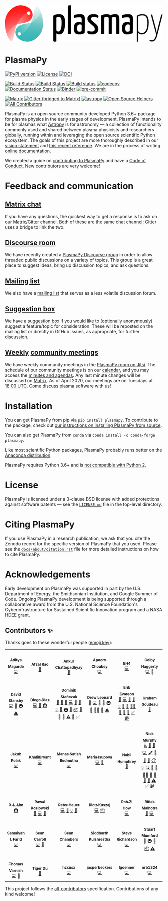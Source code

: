 <div align="center"><img src="https://raw.githubusercontent.com/PlasmaPy/PlasmaPy-logo/master/exports/with-text-dark.png" width="600"/></div>

# PlasmaPy

[![PyPI version](https://badge.fury.io/py/plasmapy.svg)](https://badge.fury.io/py/plasmapy)
[![License](https://img.shields.io/badge/License-BSD%203--Clause-blue.svg)](./LICENSE.md)
[![DOI](https://zenodo.org/badge/DOI/10.5281/zenodo.1436011.svg)](https://doi.org/10.5281/zenodo.1436011)

[![Build Status](https://travis-ci.org/PlasmaPy/PlasmaPy.svg?branch=master)](https://travis-ci.org/PlasmaPy/PlasmaPy)
[![Build Status](https://dev.azure.com/plasmapy/PlasmaPy/_apis/build/status/PlasmaPy.PlasmaPy?branchName=master)](https://dev.azure.com/plasmapy/PlasmaPy/_build/latest?definitionId=2&branchName=master)
[![Build status](https://ci.appveyor.com/api/projects/status/hbduy62sqrvy8rn7?svg=true)](https://ci.appveyor.com/project/namurphy/plasmapy)
[![codecov](https://codecov.io/gh/PlasmaPy/PlasmaPy/branch/master/graph/badge.svg)](https://codecov.io/gh/PlasmaPy/PlasmaPy)
[![Documentation Status](https://readthedocs.org/projects/plasmapy/badge/?version=latest)](http://plasmapy.readthedocs.io/en/latest/?badge=latest)
[![Binder](https://mybinder.org/badge_logo.svg)](https://mybinder.org/v2/gh/PlasmaPy/PlasmaPy/master?filepath=plasmapy%2Fexamples)
[![pre-commit](https://img.shields.io/badge/pre--commit-enabled-brightgreen?logo=pre-commit&logoColor=white)](https://github.com/pre-commit/pre-commit)

[![Matrix](https://matrix.to/img/matrix-badge.svg)](https://app.element.io/#/room/#plasmapy:openastronomy.org)
[![Gitter (bridged to Matrix)](https://badges.gitter.im/Join%20Chat.svg)](https://gitter.im/PlasmaPy/Lobby)
[![astropy](http://img.shields.io/badge/powered%20by-AstroPy-orange.svg?style=flat)](http://www.astropy.org/)
[![Open Source Helpers](https://www.codetriage.com/plasmapy/plasmapy/badges/users.svg)](https://www.codetriage.com/plasmapy/plasmapy)
[![All Contributors](https://img.shields.io/badge/all_contributors-0-orange.svg?style=flat-square)](#contributors-)

PlasmaPy is an open source community developed Python 3.6+ package for
plasma physics in the early stages of development.  PlasmaPy intends to
be for plasmas what [Astropy](https://github.com/astropy/astropy) is for
astronomy — a collection of functionality commonly used and shared
between plasma physicists and researchers globally, running within and
leveraging the open source scientific Python ecosystem.  The goals of
this project are more thoroughly described in our [vision
statement](http://docs.plasmapy.org/en/stable/about/vision_statement.html)
and [this recent reference](https://doi.org/10.5281/zenodo.1238132).
We are in the process of writing [online
documentation](http://docs.plasmapy.org/en/latest/).

We created a guide on [contributing to PlasmaPy](http://docs.plasmapy.org/en/stable/CONTRIBUTING.html)
and have a [Code of Conduct](http://docs.plasmapy.org/en/stable/CODE_OF_CONDUCT.html).
New contributors are very welcome!

# Feedback and communication

## [Matrix chat](https://app.element.io/#/room/#plasmapy:openastronomy.org)

If you have any questions, the quickest way to get a response is to ask
on our
[Matrix](https://app.element.io/#/room/#plasmapy:openastronomy.org)/[Gitter](https://gitter.im/PlasmaPy/Lobby)
channel. Both of these are the same chat channel; Gitter uses a bridge to link the two.

## [Discourse room](https://plasmapy.discourse.group/)

We have recently created a [PlasmaPy Discourse
group](https://plasmapy.discourse.group/) in order to allow threaded
public discussions on a variety of topics.  This group is a great
place to suggest ideas, bring up discussion topics, and ask questions.

## [Mailing list](https://groups.google.com/forum/#!forum/plasmapy)

We also have a [mailing list](https://groups.google.com/forum/#!forum/plasmapy)
that serves as a less volatile discussion forum.

## [Suggestion box](https://docs.google.com/forms/d/e/1FAIpQLSdT3O5iHZrLJRuavFyzoR23PGy0Prfzx2SQOcwJGWtvHyT2lw/viewform?usp=sf_link)

We have
[a suggestion box](https://docs.google.com/forms/d/e/1FAIpQLSdT3O5iHZrLJRuavFyzoR23PGy0Prfzx2SQOcwJGWtvHyT2lw/viewform?usp=sf_link)
if you would like to (optionally anonymously) suggest
a feature/topic for consideration. These will be reposted on the mailing list
or directly in GitHub issues, as appropriate, for further discussion.

## [Weekly](https://calendar.google.com/calendar?cid=bzVsb3ZkcW0zaWxsam00ZTlrMDd2cmw5bWdAZ3JvdXAuY2FsZW5kYXIuZ29vZ2xlLmNvbQ) [community meetings](https://meet.jit.si/plasmapy)

We have weekly community meetings in the
[PlasmaPy room on Jitsi](https://meet.jit.si/plasmapy).
The schedule of our community meetings is on our [calendar](https://calendar.google.com/calendar?cid=bzVsb3ZkcW0zaWxsam00ZTlrMDd2cmw5bWdAZ3JvdXAuY2FsZW5kYXIuZ29vZ2xlLmNvbQ), and you may access the [minutes and
agendas](https://drive.google.com/drive/folders/0ByPG8nie6fTPV1FQUEkzMTgtRTg?usp=sharing).
Any last minute changes will be discussed on
[Matrix](https://app.element.io/app/#/room/#plasmapy:openastronomy.org).
As of April 2020, our meetings are on Tuesdays at
[18:00 UTC](http://time.unitarium.com/utc/6pm).
Come discuss plasma software with us!

# Installation

You can get PlasmaPy from pip via `pip install plasmapy`. To contribute
to the package, check out [our instructions on installing PlasmaPy from
source](http://docs.plasmapy.org/en/stable/install.html#building-and-installing-from-source-code).

You can also get PlasmaPy from `conda` via `conda install -c conda-forge plasmapy`.

Like most scientific Python packages, PlasmaPy probably runs better on the
[Anaconda distribution](https://www.anaconda.com/downloads).

PlasmaPy requires Python 3.6+ and is [not compatible with
Python 2](https://pythonclock.org/).

# License

PlasmaPy is licensed under a 3-clause BSD license with added protections
against software patents — see the [``LICENSE.md``](LICENSE.md) file in
the top-level directory.

# Citing PlasmaPy

If you use PlasmaPy in a research publication, we ask that you cite the
Zenodo record for the specific version of PlasmaPy that you used.
Please see the [``docs/about/citation.rst``](./docs/about/citation.rst)
file for more detailed instructions on how to cite PlasmaPy.

# Acknowledgements

Early development on PlasmaPy was supported in part by the U.S.
Department of Energy, the Smithsonian Institution, and Google Summer of
Code.  Ongoing PlasmaPy development is being supported through a
collaborative award from the U.S. National Science Foundation's
Cyberinfrastructure for Sustained Scientific Innovation program and a
NASA HDEE grant.

## Contributors ✨

Thanks goes to these wonderful people ([emoji key](https://allcontributors.org/docs/en/emoji-key)):

<!-- ALL-CONTRIBUTORS-LIST:START - Do not remove or modify this section -->
<!-- prettier-ignore-start -->
<!-- markdownlint-disable -->
<table>
  <tr>
    <td align="center"><a href="https://github.com/adityamagarde"><img src="https://avatars0.githubusercontent.com/u/21004946?v=4?s=100" width="100px;" alt=""/><br /><sub><b>Aditya Magarde</b></sub></a><br /><a href="https://github.com/PlasmaPy/PlasmaPy/commits?author=adityamagarde" title="Code">💻</a></td>
    <td align="center"><a href="https://github.com/thecasuist"><img src="https://avatars2.githubusercontent.com/u/50012451?v=4?s=100" width="100px;" alt=""/><br /><sub><b>Afzal Rao</b></sub></a><br /><a href="https://github.com/PlasmaPy/PlasmaPy/commits?author=thecasuist" title="Documentation">📖</a></td>
    <td align="center"><a href="https://about-me-ankur.carrd.co/"><img src="https://avatars1.githubusercontent.com/u/39518771?v=4?s=100" width="100px;" alt=""/><br /><sub><b>Ankur Chattopadhyay</b></sub></a><br /><a href="https://github.com/PlasmaPy/PlasmaPy/commits?author=chttrjeankr" title="Documentation">📖</a></td>
    <td align="center"><a href="https://apooravc.github.io/"><img src="https://avatars3.githubusercontent.com/u/25399108?v=4?s=100" width="100px;" alt=""/><br /><sub><b>Apoorv Choubey</b></sub></a><br /><a href="https://github.com/PlasmaPy/PlasmaPy/commits?author=apooravc" title="Code">💻</a></td>
    <td align="center"><a href="https://github.com/BH4"><img src="https://avatars2.githubusercontent.com/u/4676044?v=4?s=100" width="100px;" alt=""/><br /><sub><b>BH4</b></sub></a><br /><a href="https://github.com/PlasmaPy/PlasmaPy/commits?author=BH4" title="Code">💻</a></td>
    <td align="center"><a href="https://github.com/colbych"><img src="https://avatars3.githubusercontent.com/u/3066366?v=4?s=100" width="100px;" alt=""/><br /><sub><b>Colby Haggerty</b></sub></a><br /><a href="https://github.com/PlasmaPy/PlasmaPy/commits?author=colbych" title="Code">💻</a> <a href="https://github.com/PlasmaPy/PlasmaPy/commits?author=colbych" title="Documentation">📖</a></td>
    <td align="center"><a href="https://biosreboot.wixsite.com/biosreboot"><img src="https://avatars2.githubusercontent.com/u/30438425?v=4?s=100" width="100px;" alt=""/><br /><sub><b>DarkAEther</b></sub></a><br /><a href="https://github.com/PlasmaPy/PlasmaPy/commits?author=DarkAEther" title="Code">💻</a></td>
  </tr>
  <tr>
    <td align="center"><a href="https://www.davidstansby.com/"><img src="https://avatars0.githubusercontent.com/u/6197628?v=4?s=100" width="100px;" alt=""/><br /><sub><b>David Stansby</b></sub></a><br /><a href="https://github.com/PlasmaPy/PlasmaPy/commits?author=dstansby" title="Code">💻</a> <a href="https://github.com/PlasmaPy/PlasmaPy/commits?author=dstansby" title="Documentation">📖</a> <a href="#infra-dstansby" title="Infrastructure (Hosting, Build-Tools, etc)">🚇</a> <a href="https://github.com/PlasmaPy/PlasmaPy/commits?author=dstansby" title="Tests">⚠️</a></td>
    <td align="center"><a href="https://github.com/diego7319"><img src="https://avatars2.githubusercontent.com/u/6944251?v=4?s=100" width="100px;" alt=""/><br /><sub><b>Diego Diaz</b></sub></a><br /><a href="https://github.com/PlasmaPy/PlasmaPy/commits?author=diego7319" title="Code">💻</a> <a href="https://github.com/PlasmaPy/PlasmaPy/commits?author=diego7319" title="Documentation">📖</a> <a href="#infra-diego7319" title="Infrastructure (Hosting, Build-Tools, etc)">🚇</a></td>
    <td align="center"><a href="https://stanczakdominik.github.io/"><img src="https://avatars0.githubusercontent.com/u/11289391?v=4?s=100" width="100px;" alt=""/><br /><sub><b>Dominik Stańczak</b></sub></a><br /><a href="#question-StanczakDominik" title="Answering Questions">💬</a> <a href="#blog-StanczakDominik" title="Blogposts">📝</a> <a href="https://github.com/PlasmaPy/PlasmaPy/issues?q=author%3AStanczakDominik" title="Bug reports">🐛</a> <a href="https://github.com/PlasmaPy/PlasmaPy/commits?author=StanczakDominik" title="Code">💻</a> <a href="#design-StanczakDominik" title="Design">🎨</a> <a href="https://github.com/PlasmaPy/PlasmaPy/commits?author=StanczakDominik" title="Documentation">📖</a> <a href="#example-StanczakDominik" title="Examples">💡</a> <a href="#ideas-StanczakDominik" title="Ideas, Planning, & Feedback">🤔</a> <a href="#infra-StanczakDominik" title="Infrastructure (Hosting, Build-Tools, etc)">🚇</a> <a href="#maintenance-StanczakDominik" title="Maintenance">🚧</a> <a href="#platform-StanczakDominik" title="Packaging/porting to new platform">📦</a> <a href="#research-StanczakDominik" title="Research">🔬</a> <a href="https://github.com/PlasmaPy/PlasmaPy/pulls?q=is%3Apr+reviewed-by%3AStanczakDominik" title="Reviewed Pull Requests">👀</a> <a href="#talk-StanczakDominik" title="Talks">📢</a> <a href="https://github.com/PlasmaPy/PlasmaPy/commits?author=StanczakDominik" title="Tests">⚠️</a> <a href="#tool-StanczakDominik" title="Tools">🔧</a> <a href="#tutorial-StanczakDominik" title="Tutorials">✅</a></td>
    <td align="center"><a href="https://github.com/SolarDrew"><img src="https://avatars2.githubusercontent.com/u/1914702?v=4?s=100" width="100px;" alt=""/><br /><sub><b>Drew Leonard</b></sub></a><br /><a href="#question-SolarDrew" title="Answering Questions">💬</a> <a href="https://github.com/PlasmaPy/PlasmaPy/commits?author=SolarDrew" title="Code">💻</a> <a href="#design-SolarDrew" title="Design">🎨</a> <a href="#ideas-SolarDrew" title="Ideas, Planning, & Feedback">🤔</a> <a href="#infra-SolarDrew" title="Infrastructure (Hosting, Build-Tools, etc)">🚇</a> <a href="#maintenance-SolarDrew" title="Maintenance">🚧</a> <a href="#mentoring-SolarDrew" title="Mentoring">🧑‍🏫</a> <a href="https://github.com/PlasmaPy/PlasmaPy/pulls?q=is%3Apr+reviewed-by%3ASolarDrew" title="Reviewed Pull Requests">👀</a> <a href="https://github.com/PlasmaPy/PlasmaPy/commits?author=SolarDrew" title="Tests">⚠️</a></td>
    <td align="center"><a href="https://github.com/rocco8773"><img src="https://avatars1.githubusercontent.com/u/29869348?v=4?s=100" width="100px;" alt=""/><br /><sub><b>Erik Everson</b></sub></a><br /><a href="#question-rocco8773" title="Answering Questions">💬</a> <a href="https://github.com/PlasmaPy/PlasmaPy/commits?author=rocco8773" title="Code">💻</a> <a href="#design-rocco8773" title="Design">🎨</a> <a href="https://github.com/PlasmaPy/PlasmaPy/commits?author=rocco8773" title="Documentation">📖</a> <a href="#example-rocco8773" title="Examples">💡</a> <a href="#ideas-rocco8773" title="Ideas, Planning, & Feedback">🤔</a> <a href="#maintenance-rocco8773" title="Maintenance">🚧</a> <a href="#mentoring-rocco8773" title="Mentoring">🧑‍🏫</a> <a href="#projectManagement-rocco8773" title="Project Management">📆</a> <a href="#research-rocco8773" title="Research">🔬</a> <a href="https://github.com/PlasmaPy/PlasmaPy/pulls?q=is%3Apr+reviewed-by%3Arocco8773" title="Reviewed Pull Requests">👀</a> <a href="#tutorial-rocco8773" title="Tutorials">✅</a> <a href="#video-rocco8773" title="Videos">📹</a></td>
    <td align="center"><a href="https://github.com/GrahamGoudeau"><img src="https://avatars1.githubusercontent.com/u/8539625?v=4?s=100" width="100px;" alt=""/><br /><sub><b>Graham Goudeau</b></sub></a><br /><a href="https://github.com/PlasmaPy/PlasmaPy/commits?author=GrahamGoudeau" title="Documentation">📖</a></td>
    <td align="center"><a href="https://www.linkedin.com/in/jacob-deal-217189113"><img src="https://avatars2.githubusercontent.com/u/38059243?v=4?s=100" width="100px;" alt=""/><br /><sub><b>Jacob Deal</b></sub></a><br /><a href="https://github.com/PlasmaPy/PlasmaPy/commits?author=Jac0bDeal" title="Documentation">📖</a></td>
  </tr>
  <tr>
    <td align="center"><a href="https://www.codewars.com/users/jpolak95"><img src="https://avatars2.githubusercontent.com/u/44603152?v=4?s=100" width="100px;" alt=""/><br /><sub><b>Jakub Polak</b></sub></a><br /><a href="https://github.com/PlasmaPy/PlasmaPy/commits?author=Ishinomori" title="Code">💻</a></td>
    <td align="center"><a href="https://github.com/KhalilBryant"><img src="https://avatars3.githubusercontent.com/u/35078079?v=4?s=100" width="100px;" alt=""/><br /><sub><b>KhalilBryant</b></sub></a><br /><a href="https://github.com/PlasmaPy/PlasmaPy/commits?author=KhalilBryant" title="Code">💻</a></td>
    <td align="center"><a href="https://github.com/manasbedmutha98"><img src="https://avatars3.githubusercontent.com/u/26279089?v=4?s=100" width="100px;" alt=""/><br /><sub><b>Manas Satish Bedmutha</b></sub></a><br /><a href="https://github.com/PlasmaPy/PlasmaPy/commits?author=manasbedmutha98" title="Code">💻</a></td>
    <td align="center"><a href="https://github.com/misupova"><img src="https://avatars2.githubusercontent.com/u/36161780?v=4?s=100" width="100px;" alt=""/><br /><sub><b>Maria Isupova</b></sub></a><br /><a href="https://github.com/PlasmaPy/PlasmaPy/commits?author=misupova" title="Code">💻</a> <a href="#data-misupova" title="Data">🔣</a></td>
    <td align="center"><a href="https://github.com/NabilHumphrey"><img src="https://avatars2.githubusercontent.com/u/1661797?v=4?s=100" width="100px;" alt=""/><br /><sub><b>Nabil Humphrey</b></sub></a><br /><a href="https://github.com/PlasmaPy/PlasmaPy/commits?author=NabilHumphrey" title="Documentation">📖</a></td>
    <td align="center"><a href="https://www.plasmapy.org/"><img src="https://avatars0.githubusercontent.com/u/8931994?v=4?s=100" width="100px;" alt=""/><br /><sub><b>Nick Murphy</b></sub></a><br /><a href="#a11y-namurphy" title="Accessibility">️️️️♿️</a> <a href="#question-namurphy" title="Answering Questions">💬</a> <a href="https://github.com/PlasmaPy/PlasmaPy/issues?q=author%3Anamurphy" title="Bug reports">🐛</a> <a href="https://github.com/PlasmaPy/PlasmaPy/commits?author=namurphy" title="Code">💻</a> <a href="#content-namurphy" title="Content">🖋</a> <a href="#data-namurphy" title="Data">🔣</a> <a href="#design-namurphy" title="Design">🎨</a> <a href="https://github.com/PlasmaPy/PlasmaPy/commits?author=namurphy" title="Documentation">📖</a> <a href="#eventOrganizing-namurphy" title="Event Organizing">📋</a> <a href="#example-namurphy" title="Examples">💡</a> <a href="#fundingFinding-namurphy" title="Funding Finding">🔍</a> <a href="#ideas-namurphy" title="Ideas, Planning, & Feedback">🤔</a> <a href="#maintenance-namurphy" title="Maintenance">🚧</a> <a href="#mentoring-namurphy" title="Mentoring">🧑‍🏫</a> <a href="#projectManagement-namurphy" title="Project Management">📆</a> <a href="#research-namurphy" title="Research">🔬</a> <a href="https://github.com/PlasmaPy/PlasmaPy/pulls?q=is%3Apr+reviewed-by%3Anamurphy" title="Reviewed Pull Requests">👀</a> <a href="#talk-namurphy" title="Talks">📢</a> <a href="https://github.com/PlasmaPy/PlasmaPy/commits?author=namurphy" title="Tests">⚠️</a> <a href="#tutorial-namurphy" title="Tutorials">✅</a> <a href="#video-namurphy" title="Videos">📹</a></td>
    <td align="center"><a href="https://github.com/Nismirno"><img src="https://avatars0.githubusercontent.com/u/6154468?v=4?s=100" width="100px;" alt=""/><br /><sub><b>Nikita Smirnov</b></sub></a><br /><a href="https://github.com/PlasmaPy/PlasmaPy/commits?author=Nismirno" title="Code">💻</a> <a href="https://github.com/PlasmaPy/PlasmaPy/commits?author=Nismirno" title="Tests">⚠️</a></td>
  </tr>
  <tr>
    <td align="center"><a href="https://www.linkedin.com/in/pllim/"><img src="https://avatars2.githubusercontent.com/u/2090236?v=4?s=100" width="100px;" alt=""/><br /><sub><b>P. L. Lim</b></sub></a><br /><a href="#infra-pllim" title="Infrastructure (Hosting, Build-Tools, etc)">🚇</a></td>
    <td align="center"><a href="https://github.com/lemmatum"><img src="https://avatars0.githubusercontent.com/u/28945309?v=4?s=100" width="100px;" alt=""/><br /><sub><b>Pawel Kozlowski</b></sub></a><br /><a href="#question-lemmatum" title="Answering Questions">💬</a> <a href="https://github.com/PlasmaPy/PlasmaPy/commits?author=lemmatum" title="Code">💻</a> <a href="#design-lemmatum" title="Design">🎨</a></td>
    <td align="center"><a href="http://www.physics.ucla.edu/~pheuer/"><img src="https://avatars0.githubusercontent.com/u/32618747?v=4?s=100" width="100px;" alt=""/><br /><sub><b>Peter Heuer</b></sub></a><br /><a href="https://github.com/PlasmaPy/PlasmaPy/commits?author=pheuer" title="Code">💻</a> <a href="#design-pheuer" title="Design">🎨</a> <a href="#example-pheuer" title="Examples">💡</a> <a href="#ideas-pheuer" title="Ideas, Planning, & Feedback">🤔</a></td>
    <td align="center"><a href="https://github.com/kuszaj"><img src="https://avatars2.githubusercontent.com/u/20188251?v=4?s=100" width="100px;" alt=""/><br /><sub><b>Piotr Kuszaj</b></sub></a><br /><a href="https://github.com/PlasmaPy/PlasmaPy/commits?author=kuszaj" title="Code">💻</a> <a href="#platform-kuszaj" title="Packaging/porting to new platform">📦</a></td>
    <td align="center"><a href="https://github.com/pohzipohzi"><img src="https://avatars2.githubusercontent.com/u/16781840?v=4?s=100" width="100px;" alt=""/><br /><sub><b>Poh Zi How</b></sub></a><br /><a href="https://github.com/PlasmaPy/PlasmaPy/commits?author=pohzipohzi" title="Code">💻</a></td>
    <td align="center"><a href="https://ritiek.github.io/"><img src="https://avatars1.githubusercontent.com/u/20314742?v=4?s=100" width="100px;" alt=""/><br /><sub><b>Ritiek Malhotra</b></sub></a><br /><a href="#question-ritiek" title="Answering Questions">💬</a> <a href="https://github.com/PlasmaPy/PlasmaPy/commits?author=ritiek" title="Code">💻</a></td>
    <td align="center"><a href="https://github.com/RoberTnf"><img src="https://avatars1.githubusercontent.com/u/6000936?v=4?s=100" width="100px;" alt=""/><br /><sub><b>Roberto Díaz Pérez</b></sub></a><br /><a href="https://github.com/PlasmaPy/PlasmaPy/commits?author=RoberTnf" title="Code">💻</a></td>
  </tr>
  <tr>
    <td align="center"><a href="https://github.com/samaiyahfarid"><img src="https://avatars1.githubusercontent.com/u/38890767?v=4?s=100" width="100px;" alt=""/><br /><sub><b>Samaiyah I. Farid</b></sub></a><br /><a href="https://github.com/PlasmaPy/PlasmaPy/commits?author=samaiyahfarid" title="Code">💻</a></td>
    <td align="center"><a href="https://github.com/seanwilliamcarroll"><img src="https://avatars1.githubusercontent.com/u/8582697?v=4?s=100" width="100px;" alt=""/><br /><sub><b>Sean Carroll</b></sub></a><br /><a href="https://github.com/PlasmaPy/PlasmaPy/commits?author=seanwilliamcarroll" title="Code">💻</a> <a href="#maintenance-seanwilliamcarroll" title="Maintenance">🚧</a></td>
    <td align="center"><a href="http://lostechies.com/seanchambers/"><img src="https://avatars3.githubusercontent.com/u/31563?v=4?s=100" width="100px;" alt=""/><br /><sub><b>Sean Chambers</b></sub></a><br /><a href="https://github.com/PlasmaPy/PlasmaPy/commits?author=schambers" title="Code">💻</a></td>
    <td align="center"><a href="https://github.com/siddharth185"><img src="https://avatars0.githubusercontent.com/u/5390198?v=4?s=100" width="100px;" alt=""/><br /><sub><b>Siddharth Kulshrestha</b></sub></a><br /><a href="https://github.com/PlasmaPy/PlasmaPy/commits?author=siddharth185" title="Code">💻</a></td>
    <td align="center"><a href="https://github.com/arichar6"><img src="https://avatars1.githubusercontent.com/u/758066?v=4?s=100" width="100px;" alt=""/><br /><sub><b>Steve Richardson</b></sub></a><br /><a href="https://github.com/PlasmaPy/PlasmaPy/commits?author=arichar6" title="Code">💻</a></td>
    <td align="center"><a href="http://www.stuartmumford.uk/"><img src="https://avatars2.githubusercontent.com/u/1391051?v=4?s=100" width="100px;" alt=""/><br /><sub><b>Stuart Mumford</b></sub></a><br /><a href="#ideas-Cadair" title="Ideas, Planning, & Feedback">🤔</a> <a href="#infra-Cadair" title="Infrastructure (Hosting, Build-Tools, etc)">🚇</a> <a href="#maintenance-Cadair" title="Maintenance">🚧</a> <a href="#platform-Cadair" title="Packaging/porting to new platform">📦</a> <a href="https://github.com/PlasmaPy/PlasmaPy/commits?author=Cadair" title="Tests">⚠️</a></td>
    <td align="center"><a href="https://github.com/thomasjpfan"><img src="https://avatars2.githubusercontent.com/u/5402633?v=4?s=100" width="100px;" alt=""/><br /><sub><b>Thomas J. Fan</b></sub></a><br /><a href="https://github.com/PlasmaPy/PlasmaPy/commits?author=thomasjpfan" title="Code">💻</a> <a href="#platform-thomasjpfan" title="Packaging/porting to new platform">📦</a></td>
  </tr>
  <tr>
    <td align="center"><a href="https://github.com/tvarnish"><img src="https://avatars3.githubusercontent.com/u/5612615?v=4?s=100" width="100px;" alt=""/><br /><sub><b>Thomas Varnish</b></sub></a><br /><a href="https://github.com/PlasmaPy/PlasmaPy/commits?author=tvarnish" title="Code">💻</a> <a href="https://github.com/PlasmaPy/PlasmaPy/commits?author=tvarnish" title="Documentation">📖</a></td>
    <td align="center"><a href="https://github.com/Tiger-Du"><img src="https://avatars3.githubusercontent.com/u/56400881?v=4?s=100" width="100px;" alt=""/><br /><sub><b>Tiger Du</b></sub></a><br /><a href="https://github.com/PlasmaPy/PlasmaPy/commits?author=Tiger-Du" title="Documentation">📖</a></td>
    <td align="center"><a href="https://github.com/hzxusx"><img src="https://avatars3.githubusercontent.com/u/13031033?v=4?s=100" width="100px;" alt=""/><br /><sub><b>hzxusx</b></sub></a><br /><a href="https://github.com/PlasmaPy/PlasmaPy/commits?author=hzxusx" title="Code">💻</a></td>
    <td align="center"><a href="https://github.com/jasperbeckers"><img src="https://avatars0.githubusercontent.com/u/28015654?v=4?s=100" width="100px;" alt=""/><br /><sub><b>jasperbeckers</b></sub></a><br /><a href="https://github.com/PlasmaPy/PlasmaPy/commits?author=jasperbeckers" title="Code">💻</a></td>
    <td align="center"><a href="https://github.com/lgoenner"><img src="https://avatars3.githubusercontent.com/u/14999635?v=4?s=100" width="100px;" alt=""/><br /><sub><b>lgoenner</b></sub></a><br /><a href="https://github.com/PlasmaPy/PlasmaPy/commits?author=lgoenner" title="Code">💻</a></td>
    <td align="center"><a href="https://github.com/nrb1324"><img src="https://avatars1.githubusercontent.com/u/15239039?v=4?s=100" width="100px;" alt=""/><br /><sub><b>nrb1324</b></sub></a><br /><a href="https://github.com/PlasmaPy/PlasmaPy/commits?author=nrb1324" title="Code">💻</a></td>
    <td align="center"><a href="https://github.com/samurai688"><img src="https://avatars1.githubusercontent.com/u/12175315?v=4?s=100" width="100px;" alt=""/><br /><sub><b>samurai688</b></sub></a><br /><a href="https://github.com/PlasmaPy/PlasmaPy/commits?author=samurai688" title="Code">💻</a> <a href="#design-samurai688" title="Design">🎨</a> <a href="#research-samurai688" title="Research">🔬</a> <a href="https://github.com/PlasmaPy/PlasmaPy/pulls?q=is%3Apr+reviewed-by%3Asamurai688" title="Reviewed Pull Requests">👀</a></td>
  </tr>
</table>

<!-- markdownlint-restore -->
<!-- prettier-ignore-end -->

<!-- ALL-CONTRIBUTORS-LIST:END -->

This project follows the [all-contributors](https://github.com/all-contributors/all-contributors) specification. Contributions of any kind welcome!
